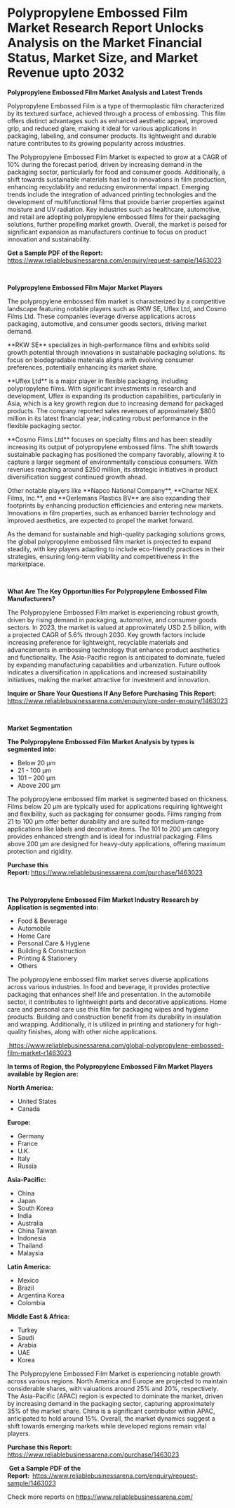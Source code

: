 <p><h1>Polypropylene Embossed Film Market Research Report Unlocks Analysis on the Market Financial Status, Market Size, and Market Revenue upto 2032</h1></p><p><strong>Polypropylene Embossed Film Market Analysis and Latest Trends</strong></p>
<p><p>Polypropylene Embossed Film is a type of thermoplastic film characterized by its textured surface, achieved through a process of embossing. This film offers distinct advantages such as enhanced aesthetic appeal, improved grip, and reduced glare, making it ideal for various applications in packaging, labeling, and consumer products. Its lightweight and durable nature contributes to its growing popularity across industries.</p><p>The Polypropylene Embossed Film Market is expected to grow at a CAGR of 10% during the forecast period, driven by increasing demand in the packaging sector, particularly for food and consumer goods. Additionally, a shift towards sustainable materials has led to innovations in film production, enhancing recyclability and reducing environmental impact. Emerging trends include the integration of advanced printing technologies and the development of multifunctional films that provide barrier properties against moisture and UV radiation. Key industries such as healthcare, automotive, and retail are adopting polypropylene embossed films for their packaging solutions, further propelling market growth. Overall, the market is poised for significant expansion as manufacturers continue to focus on product innovation and sustainability.</p></p>
<p><strong>Get a Sample PDF of the Report:&nbsp;</strong> <a href="https://www.reliablebusinessarena.com/enquiry/request-sample/1463023?utm_campaign=1841&utm_medium=2&utm_source=Github&utm_content=ia&utm_term=03022025&utm_id=polypropylene-embossed-film">https://www.reliablebusinessarena.com/enquiry/request-sample/1463023</a></p>
<p>&nbsp;</p>
<p><strong>Polypropylene Embossed Film Major Market Players</strong></p>
<p><p>The polypropylene embossed film market is characterized by a competitive landscape featuring notable players such as RKW SE, Uflex Ltd, and Cosmo Films Ltd. These companies leverage diverse applications across packaging, automotive, and consumer goods sectors, driving market demand.</p><p>**RKW SE** specializes in high-performance films and exhibits solid growth potential through innovations in sustainable packaging solutions. Its focus on biodegradable materials aligns with evolving consumer preferences, potentially enhancing its market share.</p><p>**Uflex Ltd** is a major player in flexible packaging, including polypropylene films. With significant investments in research and development, Uflex is expanding its production capabilities, particularly in Asia, which is a key growth region due to increasing demand for packaged products. The company reported sales revenues of approximately $800 million in its latest financial year, indicating robust performance in the flexible packaging sector.</p><p>**Cosmo Films Ltd** focuses on specialty films and has been steadily increasing its output of polypropylene embossed films. The shift towards sustainable packaging has positioned the company favorably, allowing it to capture a larger segment of environmentally conscious consumers. With revenues reaching around $250 million, its strategic initiatives in product diversification suggest continued growth ahead.</p><p>Other notable players like **Napco National Company**, **Charter NEX Films, Inc.**, and **Oerlemans Plastics BV** are also expanding their footprints by enhancing production efficiencies and entering new markets. Innovations in film properties, such as enhanced barrier technology and improved aesthetics, are expected to propel the market forward.</p><p>As the demand for sustainable and high-quality packaging solutions grows, the global polypropylene embossed film market is projected to expand steadily, with key players adapting to include eco-friendly practices in their strategies, ensuring long-term viability and competitiveness in the marketplace.</p></p>
<p>&nbsp;</p>
<p><strong>What Are The Key Opportunities For Polypropylene Embossed Film Manufacturers?</strong></p>
<p><p>The Polypropylene Embossed Film market is experiencing robust growth, driven by rising demand in packaging, automotive, and consumer goods sectors. In 2023, the market is valued at approximately USD 2.5 billion, with a projected CAGR of 5.6% through 2030. Key growth factors include increasing preference for lightweight, recyclable materials and advancements in embossing technology that enhance product aesthetics and functionality. The Asia-Pacific region is anticipated to dominate, fueled by expanding manufacturing capabilities and urbanization. Future outlook indicates a diversification in applications and increased sustainability initiatives, making the market attractive for investment and innovation.</p></p>
<p><strong>Inquire or Share Your Questions If Any Before Purchasing This Report:</strong> <a href="https://www.reliablebusinessarena.com/enquiry/pre-order-enquiry/1463023?utm_campaign=1841&utm_medium=2&utm_source=Github&utm_content=ia&utm_term=03022025&utm_id=polypropylene-embossed-film">https://www.reliablebusinessarena.com/enquiry/pre-order-enquiry/1463023</a></p>
<p>&nbsp;</p>
<p><strong>Market Segmentation</strong></p>
<p><strong>The Polypropylene Embossed Film Market Analysis by types is segmented into:</strong></p>
<p><ul><li>Below 20 μm</li><li>21 - 100 μm</li><li>101 – 200 μm</li><li>Above 200 μm</li></ul></p>
<p><p>The polypropylene embossed film market is segmented based on thickness. Films below 20 μm are typically used for applications requiring lightweight and flexibility, such as packaging for consumer goods. Films ranging from 21 to 100 μm offer better durability and are suited for medium-range applications like labels and decorative items. The 101 to 200 μm category provides enhanced strength and is ideal for industrial packaging. Films above 200 μm are designed for heavy-duty applications, offering maximum protection and rigidity.</p></p>
<p><strong>Purchase this Report:&nbsp;</strong><a href="https://www.reliablebusinessarena.com/purchase/1463023?utm_campaign=1841&utm_medium=2&utm_source=Github&utm_content=ia&utm_term=03022025&utm_id=polypropylene-embossed-film">https://www.reliablebusinessarena.com/purchase/1463023</a></p>
<p>&nbsp;</p>
<p><strong>The Polypropylene Embossed Film Market Industry Research by Application is segmented into:</strong></p>
<p><ul><li>Food & Beverage</li><li>Automobile</li><li>Home Care</li><li>Personal Care & Hygiene</li><li>Building & Construction</li><li>Printing & Stationery</li><li>Others</li></ul></p>
<p><p>The polypropylene embossed film market serves diverse applications across various industries. In food and beverage, it provides protective packaging that enhances shelf life and presentation. In the automobile sector, it contributes to lightweight parts and decorative applications. Home care and personal care use this film for packaging wipes and hygiene products. Building and construction benefit from its durability in insulation and wrapping. Additionally, it is utilized in printing and stationery for high-quality finishes, along with other niche applications.</p></p>
<p><a href="https://www.reliablebusinessarena.com/global-polypropylene-embossed-film-market-r1463023?utm_campaign=1841&utm_medium=2&utm_source=Github&utm_content=ia&utm_term=03022025&utm_id=polypropylene-embossed-film">&nbsp;https://www.reliablebusinessarena.com/global-polypropylene-embossed-film-market-r1463023</a></p>
<p><strong>In terms of Region, the Polypropylene Embossed Film Market Players available by Region are:</strong></p>
<p>
    <p> <strong> North America: </strong>
        <ul>
            <li>United States</li>
            <li>Canada</li>
        </ul>
        </p> 
    <p> <strong> Europe: </strong>
        <ul>
            <li>Germany</li>
            <li>France</li>
            <li>U.K.</li>
            <li>Italy</li>
            <li>Russia</li>
        </ul>
        </p> 
    <p> <strong> Asia-Pacific: </strong>
        <ul>
            <li>China</li>
            <li>Japan</li>
            <li>South Korea</li>
            <li>India</li>
            <li>Australia</li>
            <li>China Taiwan</li>
            <li>Indonesia</li>
            <li>Thailand</li>
            <li>Malaysia</li>
        </ul>
        </p> 
    <p> <strong> Latin America: </strong>
        <ul>
            <li>Mexico</li>
            <li>Brazil</li>
            <li>Argentina Korea</li>
            <li>Colombia</li>
        </ul>
        </p> 
    <p> <strong> Middle East & Africa: </strong>
        <ul>
            <li>Turkey</li>
            <li>Saudi</li>
            <li>Arabia</li>
            <li>UAE</li>
            <li>Korea</li>
        </ul>
    </p>
    </p>
<p><p>The Polypropylene Embossed Film Market is experiencing notable growth across various regions. North America and Europe are projected to maintain considerable shares, with valuations around 25% and 20%, respectively. The Asia-Pacific (APAC) region is expected to dominate the market, driven by increasing demand in the packaging sector, capturing approximately 35% of the market share. China is a significant contributor within APAC, anticipated to hold around 15%. Overall, the market dynamics suggest a shift towards emerging markets while developed regions remain vital players.</p></p>
<p><strong>Purchase this Report: </strong><a href="https://www.reliablebusinessarena.com/purchase/1463023?utm_campaign=1841&utm_medium=2&utm_source=Github&utm_content=ia&utm_term=03022025&utm_id=polypropylene-embossed-film">https://www.reliablebusinessarena.com/purchase/1463023</a></p>
<p>&nbsp;<strong>Get a Sample PDF of the Report:&nbsp;&nbsp;</strong><a href="https://www.reliablebusinessarena.com/enquiry/request-sample/1463023?utm_campaign=1841&utm_medium=2&utm_source=Github&utm_content=ia&utm_term=03022025&utm_id=polypropylene-embossed-film">https://www.reliablebusinessarena.com/enquiry/request-sample/1463023</a></p>
<p><strong></strong></p>
<p>Check more reports on <a href="https://www.reliablebusinessarena.com/?utm_campaign=1841&utm_medium=2&utm_source=Github&utm_content=ia&utm_term=03022025&utm_id=polypropylene-embossed-film">https://www.reliablebusinessarena.com/</a></p>